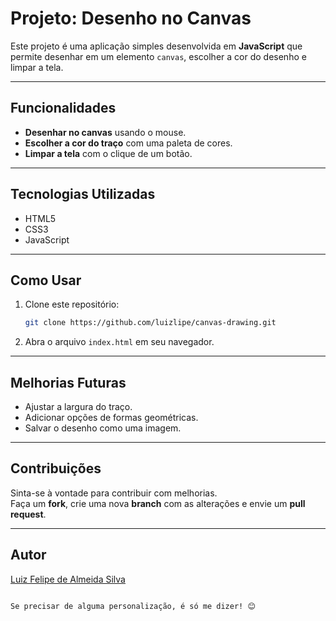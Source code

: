 # Projeto: Desenho no Canvas

Este projeto é uma aplicação simples desenvolvida em **JavaScript** que permite desenhar em um elemento `canvas`, escolher a cor do desenho e limpar a tela.

---

## Funcionalidades
- **Desenhar no canvas** usando o mouse.
- **Escolher a cor do traço** com uma paleta de cores.
- **Limpar a tela** com o clique de um botão.

---

## Tecnologias Utilizadas
- HTML5
- CSS3
- JavaScript

---

## Como Usar
1. Clone este repositório:  
   ```bash
   git clone https://github.com/luizlipe/canvas-drawing.git
   ```
2. Abra o arquivo `index.html` em seu navegador.

---

## Melhorias Futuras
- Ajustar a largura do traço.
- Adicionar opções de formas geométricas.
- Salvar o desenho como uma imagem.

---

## Contribuições
Sinta-se à vontade para contribuir com melhorias.  
Faça um **fork**, crie uma nova **branch** com as alterações e envie um **pull request**.

---

## Autor
[Luiz Felipe de Almeida Silva](mailto:felipe250718@gmail.com)
```

Se precisar de alguma personalização, é só me dizer! 😊

